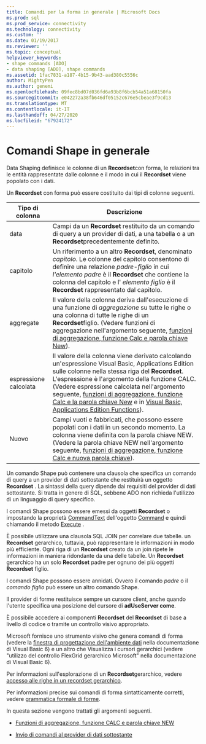 ```yaml
---
title: Comandi per la forma in generale | Microsoft Docs
ms.prod: sql
ms.prod_service: connectivity
ms.technology: connectivity
ms.custom: ''
ms.date: 01/19/2017
ms.reviewer: ''
ms.topic: conceptual
helpviewer_keywords:
- shape commands [ADO]
- data shaping [ADO], shape commands
ms.assetid: 1fac7831-a187-4b15-9b43-aad380c5556c
author: MightyPen
ms.author: genemi
ms.openlocfilehash: 09fec8bd07d036fd6a93b8f6bcb54a51a68150fa
ms.sourcegitcommit: e042272a38fb646df05152c676e5cbeae3f9cd13
ms.translationtype: MT
ms.contentlocale: it-IT
ms.lasthandoff: 04/27/2020
ms.locfileid: "67924172"
---
```

# <a name="shape-commands-in-general"></a>Comandi Shape in generale
Data Shaping definisce le colonne di un **Recordset**con forma, le relazioni tra le entità rappresentate dalle colonne e il modo in cui il **Recordset** viene popolato con i dati.  
  
 Un **Recordset** con forma può essere costituito dai tipi di colonne seguenti.  
  
|Tipo di colonna|Descrizione|  
|-----------------|-----------------|  
|data|Campi da un **Recordset** restituito da un comando di query a un provider di dati, a una tabella o a un **Recordset**precedentemente definito.|  
|capitolo|Un riferimento a un altro **Recordset**, denominato *capitolo*. Le colonne del capitolo consentono di definire una relazione *padre-figlio* in cui *l'elemento padre* è il **Recordset** che contiene la colonna del capitolo e l' *elemento figlio* è il **Recordset** rappresentato dal capitolo.|  
|aggregate|Il valore della colonna deriva dall'esecuzione di una funzione di *aggregazione* su tutte le righe o una colonna di tutte le righe di un **Recordset**figlio. (Vedere funzioni di aggregazione nell'argomento seguente, [funzioni di aggregazione, funzione Calc e parola chiave New](../../../ado/guide/data/aggregate-functions-the-calc-function-and-the-new-keyword.md)).|  
|espressione calcolata|Il valore della colonna viene derivato calcolando un'espressione Visual Basic, Applications Edition sulle colonne nella stessa riga del **Recordset**. L'espressione è l'argomento della funzione CALC. (Vedere espressione calcolata nell'argomento seguente, [funzioni di aggregazione, funzione Calc e la parola chiave New](../../../ado/guide/data/aggregate-functions-the-calc-function-and-the-new-keyword.md) e in [Visual Basic, Applications Edition Functions](../../../ado/guide/data/visual-basic-for-applications-functions.md)).|  
|Nuovo|Campi vuoti e fabbricati, che possono essere popolati con i dati in un secondo momento. La colonna viene definita con la parola chiave NEW. (Vedere la parola chiave NEW nell'argomento seguente, [funzioni di aggregazione, funzione Calc e nuova parola chiave](../../../ado/guide/data/aggregate-functions-the-calc-function-and-the-new-keyword.md)).|  
  
 Un comando Shape può contenere una clausola che specifica un comando di query a un provider di dati sottostante che restituirà un oggetto **Recordset** . La sintassi della query dipende dai requisiti del provider di dati sottostante. Si tratta in genere di SQL, sebbene ADO non richieda l'utilizzo di un linguaggio di query specifico.  
  
 I comandi Shape possono essere emessi da oggetti **Recordset** o impostando la proprietà [CommandText](../../../ado/reference/ado-api/commandtext-property-ado.md) dell'oggetto [Command](../../../ado/reference/ado-api/command-object-ado.md) e quindi chiamando il metodo [Execute](../../../ado/reference/ado-api/execute-method-ado-command.md) .  
  
 È possibile utilizzare una clausola SQL JOIN per correlare due tabelle. un **Recordset** gerarchico, tuttavia, può rappresentare le informazioni in modo più efficiente. Ogni riga di un **Recordset** creato da un join ripete le informazioni in maniera ridondante da una delle tabelle. Un **Recordset** gerarchico ha un solo **Recordset** padre per ognuno dei più oggetti **Recordset** figlio.  
  
 I comandi Shape possono essere annidati. Ovvero il comando *padre* o il *comando figlio* può essere un altro comando Shape.  
  
 Il provider di forme restituisce sempre un cursore client, anche quando l'utente specifica una posizione del cursore di **adUseServer come**.  
  
 È possibile accedere ai componenti **Recordset** del **Recordset** di base a livello di codice o tramite un controllo visivo appropriato.  
  
 Microsoft fornisce uno strumento visivo che genera comandi di forma (vedere la [finestra di progettazione dell'ambiente dati](https://go.microsoft.com/fwlink/?LinkId=5689) nella documentazione di Visual Basic 6) e un altro che Visualizza i cursori gerarchici (vedere "utilizzo del controllo FlexGrid gerarchico Microsoft" nella documentazione di Visual Basic 6).  
  
 Per informazioni sull'esplorazione di un **Recordset**gerarchico, vedere [accesso alle righe in un recordset gerarchico](../../../ado/guide/data/accessing-rows-in-a-hierarchical-recordset.md).  
  
 Per informazioni precise sui comandi di forma sintatticamente corretti, vedere [grammatica formale di forme](../../../ado/guide/data/formal-shape-grammar.md).  
  
 In questa sezione vengono trattati gli argomenti seguenti.  
  
-   [Funzioni di aggregazione, funzione CALC e parola chiave NEW](../../../ado/guide/data/aggregate-functions-the-calc-function-and-the-new-keyword.md)  
  
-   [Invio di comandi al provider di dati sottostante](../../../ado/guide/data/issuing-commands-to-the-underlying-data-provider.md)
